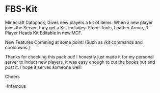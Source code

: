 # FBS-Kit
Minecraft Datapack, Gives new players a kit of items.
     When a new player joins the Server, they get a Kit.
     Includes: Stone Tools, Leather Armor, 3 Player Heads
     Kit Editable in new.MCF.
     
New Features Comming at some point!  (Such as /kit commands and cooldowns.)

Thanks for checking this pack out!  I honestly just made it for my personal server to Induct new players,
it was easy enough to cut the books out and post it.  I hope it serves someone well!

Cheers

-Infamous

